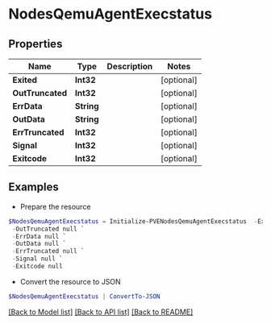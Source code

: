 # NodesQemuAgentExecstatus
## Properties

Name | Type | Description | Notes
------------ | ------------- | ------------- | -------------
**Exited** | **Int32** |  | [optional] 
**OutTruncated** | **Int32** |  | [optional] 
**ErrData** | **String** |  | [optional] 
**OutData** | **String** |  | [optional] 
**ErrTruncated** | **Int32** |  | [optional] 
**Signal** | **Int32** |  | [optional] 
**Exitcode** | **Int32** |  | [optional] 

## Examples

- Prepare the resource
```powershell
$NodesQemuAgentExecstatus = Initialize-PVENodesQemuAgentExecstatus  -Exited null `
 -OutTruncated null `
 -ErrData null `
 -OutData null `
 -ErrTruncated null `
 -Signal null `
 -Exitcode null
```

- Convert the resource to JSON
```powershell
$NodesQemuAgentExecstatus | ConvertTo-JSON
```

[[Back to Model list]](../README.md#documentation-for-models) [[Back to API list]](../README.md#documentation-for-api-endpoints) [[Back to README]](../README.md)


